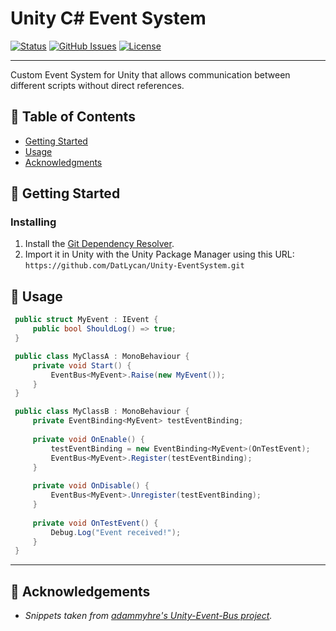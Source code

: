 
<h1 align="left">Unity C# Event System</h1>

<div align="left">

[![Status](https://img.shields.io/badge/status-active-success.svg)]()
[![GitHub Issues](https://img.shields.io/github/issues/datlycan/Unity-EventSystem.svg)](https://github.com/DatLycan/Unity-EventSystem/issues)
[![License](https://img.shields.io/badge/license-MIT-blue.svg)](/LICENSE)

</div>

---

<p align="left"> Custom Event System for Unity that allows communication between different scripts without direct references.
    <br> 
</p>

## 📝 Table of Contents

- [Getting Started](#getting_started)
- [Usage](#usage)
- [Acknowledgments](#acknowledgement)

## 🏁 Getting Started <a name = "getting_started"></a>

### Installing

1. Install the [Git Dependency Resolver](https://github.com/mob-sakai/GitDependencyResolverForUnity).
2. Import it in Unity with the Unity Package Manager using this URL:<br>
   ``https://github.com/DatLycan/Unity-EventSystem.git``

## 🎈 Usage <a name="usage"></a>


   ```C#
    public struct MyEvent : IEvent {
        public bool ShouldLog() => true;
    }
   ```
   ```C#
    public class MyClassA : MonoBehaviour {
        private void Start() {
            EventBus<MyEvent>.Raise(new MyEvent());
        }
    }
   ```
   ```C#
    public class MyClassB : MonoBehaviour {
        private EventBinding<MyEvent> testEventBinding;
    
        private void OnEnable() {
            testEventBinding = new EventBinding<MyEvent>(OnTestEvent);
            EventBus<MyEvent>.Register(testEventBinding);
        }
    
        private void OnDisable() {
            EventBus<MyEvent>.Unregister(testEventBinding);
        }
    
        private void OnTestEvent() {
            Debug.Log("Event received!");
        }
    }
   ```
---



## 🎉 Acknowledgements <a name = "acknowledgement"></a>

- *Snippets taken from [adammyhre's Unity-Event-Bus project](https://github.com/adammyhre/Unity-Event-Bus).*

